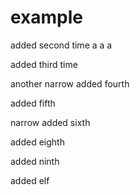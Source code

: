# example

added second time
a
a
a

added third time

another narrow
added fourth

added fifth

narrow
added sixth

added eighth

added ninth

added elf
